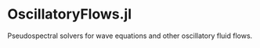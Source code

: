 # OscillatoryFlows.jl

Pseudospectral solvers for wave equations and other oscillatory fluid flows.
